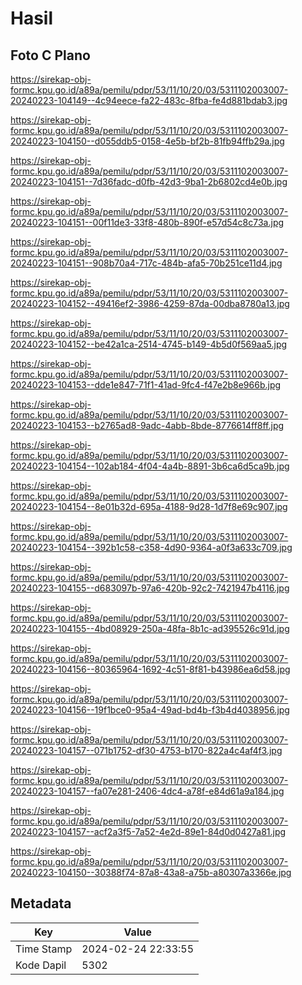 # Hasil

## Foto C Plano

https://sirekap-obj-formc.kpu.go.id/a89a/pemilu/pdpr/53/11/10/20/03/5311102003007-20240223-104149--4c94eece-fa22-483c-8fba-fe4d881bdab3.jpg

https://sirekap-obj-formc.kpu.go.id/a89a/pemilu/pdpr/53/11/10/20/03/5311102003007-20240223-104150--d055ddb5-0158-4e5b-bf2b-81fb94ffb29a.jpg

https://sirekap-obj-formc.kpu.go.id/a89a/pemilu/pdpr/53/11/10/20/03/5311102003007-20240223-104151--7d36fadc-d0fb-42d3-9ba1-2b6802cd4e0b.jpg

https://sirekap-obj-formc.kpu.go.id/a89a/pemilu/pdpr/53/11/10/20/03/5311102003007-20240223-104151--00f11de3-33f8-480b-890f-e57d54c8c73a.jpg

https://sirekap-obj-formc.kpu.go.id/a89a/pemilu/pdpr/53/11/10/20/03/5311102003007-20240223-104151--908b70a4-717c-484b-afa5-70b251ce11d4.jpg

https://sirekap-obj-formc.kpu.go.id/a89a/pemilu/pdpr/53/11/10/20/03/5311102003007-20240223-104152--49416ef2-3986-4259-87da-00dba8780a13.jpg

https://sirekap-obj-formc.kpu.go.id/a89a/pemilu/pdpr/53/11/10/20/03/5311102003007-20240223-104152--be42a1ca-2514-4745-b149-4b5d0f569aa5.jpg

https://sirekap-obj-formc.kpu.go.id/a89a/pemilu/pdpr/53/11/10/20/03/5311102003007-20240223-104153--dde1e847-71f1-41ad-9fc4-f47e2b8e966b.jpg

https://sirekap-obj-formc.kpu.go.id/a89a/pemilu/pdpr/53/11/10/20/03/5311102003007-20240223-104153--b2765ad8-9adc-4abb-8bde-8776614ff8ff.jpg

https://sirekap-obj-formc.kpu.go.id/a89a/pemilu/pdpr/53/11/10/20/03/5311102003007-20240223-104154--102ab184-4f04-4a4b-8891-3b6ca6d5ca9b.jpg

https://sirekap-obj-formc.kpu.go.id/a89a/pemilu/pdpr/53/11/10/20/03/5311102003007-20240223-104154--8e01b32d-695a-4188-9d28-1d7f8e69c907.jpg

https://sirekap-obj-formc.kpu.go.id/a89a/pemilu/pdpr/53/11/10/20/03/5311102003007-20240223-104154--392b1c58-c358-4d90-9364-a0f3a633c709.jpg

https://sirekap-obj-formc.kpu.go.id/a89a/pemilu/pdpr/53/11/10/20/03/5311102003007-20240223-104155--d683097b-97a6-420b-92c2-7421947b4116.jpg

https://sirekap-obj-formc.kpu.go.id/a89a/pemilu/pdpr/53/11/10/20/03/5311102003007-20240223-104155--4bd08929-250a-48fa-8b1c-ad395526c91d.jpg

https://sirekap-obj-formc.kpu.go.id/a89a/pemilu/pdpr/53/11/10/20/03/5311102003007-20240223-104156--80365964-1692-4c51-8f81-b43986ea6d58.jpg

https://sirekap-obj-formc.kpu.go.id/a89a/pemilu/pdpr/53/11/10/20/03/5311102003007-20240223-104156--19f1bce0-95a4-49ad-bd4b-f3b4d4038956.jpg

https://sirekap-obj-formc.kpu.go.id/a89a/pemilu/pdpr/53/11/10/20/03/5311102003007-20240223-104157--071b1752-df30-4753-b170-822a4c4af4f3.jpg

https://sirekap-obj-formc.kpu.go.id/a89a/pemilu/pdpr/53/11/10/20/03/5311102003007-20240223-104157--fa07e281-2406-4dc4-a78f-e84d61a9a184.jpg

https://sirekap-obj-formc.kpu.go.id/a89a/pemilu/pdpr/53/11/10/20/03/5311102003007-20240223-104157--acf2a3f5-7a52-4e2d-89e1-84d0d0427a81.jpg

https://sirekap-obj-formc.kpu.go.id/a89a/pemilu/pdpr/53/11/10/20/03/5311102003007-20240223-104150--30388f74-87a8-43a8-a75b-a80307a3366e.jpg


## Metadata

| Key        | Value               |
| ---------- | ------------------- |
| Time Stamp | 2024-02-24 22:33:55 |
| Kode Dapil | 5302                |



